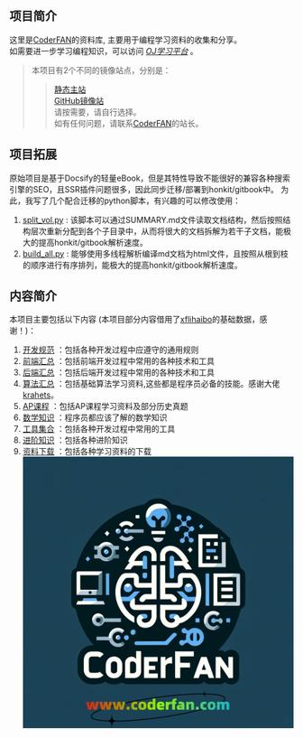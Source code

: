 ## 项目简介  
这里是[CoderFAN](https://www.coderfan.com)的资料库, 主要用于编程学习资料的收集和分享。  
如需要进一步学习编程知识，可以访问 *[OJ学习平台](https://www.coderfan.com)* 。  

>本项目有2个不同的镜像站点，分别是：
>>[静态主站](https://wiki.coderfan.com)  
>>[GitHub镜像站](https://kittencn.github.io/ks/_book/)  
>>请按需要，请自行选择。  
>如有任何问题，请联系[CoderFAN](https://www.coderfan.com)的站长。

## 项目拓展
原始项目是基于Docsify的轻量eBook，但是其特性导致不能很好的兼容各种搜索引擎的SEO，且SSR插件问题很多，因此同步迁移/部署到honkit/gitbook中。
为此，我写了几个配合迁移的python脚本，有兴趣的可以修改使用：
1. [split_vol.py](https://github.com/KittenCN/ks/blob/master/split_vol.py) : 该脚本可以通过SUMMARY.md文件读取文档结构，然后按照结构层次重新分配到各个子目录中，从而将很大的文档拆解为若干子文档，能极大的提高honkit/gitbook解析速度。
2. [build_all.py](https://github.com/KittenCN/ks/blob/master/build_all.py) : 能够使用多线程解析编译md文档为html文件，且按照从根到枝的顺序进行有序排列，能极大的提高honkit/gitbook解析速度。

## 内容简介
本项目主要包括以下内容 (本项目部分内容借用了[xflihaibo](https://xflihaibo.github.io/docs/)的基础数据，感谢！)：  
1. [开发规范](standard/README.md) ：包括各种开发过程中应遵守的通用规则  
2. [前端汇总](web/README.md) ：包括前端开发过程中常用的各种技术和工具  
3. [后端汇总](coding/README.md) ：包括后端开发过程中常用的各种技术和工具  
4. [算法汇总](algorithms/README.md) ：包括基础算法学习资料,这些都是程序员必备的技能。感谢大佬[krahets](https://github.com/krahets/hello-algo)。  
5. [AP课程](ap/README.md) ：包括AP课程学习资料及部分历史真题  
6. [数学知识](math/README.md) ：程序员都应该了解的数学知识  
7. [工具集合](tool/README.md) ：包括各种开发过程中常用的工具  
8. [进阶知识](advance/README.md) ：包括各种进阶知识  
9. [资料下载](docs/README.md)   ：包括各种学习资料的下载  
[![img](img/coderfan_logo.png)](https://www.coderfan.com) 
